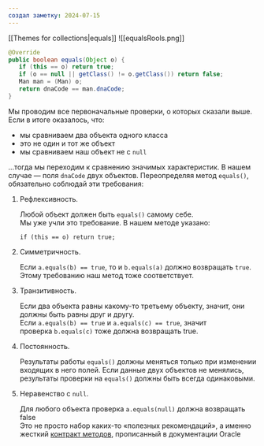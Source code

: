 ```yaml
---
создал заметку: 2024-07-15
---
```

[[Themes for collections|equals]]
![[equalsRools.png]]
```java
@Override
public boolean equals(Object o) {
   if (this == o) return true;
   if (o == null || getClass() != o.getClass()) return false;
   Man man = (Man) o;
   return dnaCode == man.dnaCode;
}
```

Мы проводим все первоначальные проверки, о которых сказали выше. Если в итоге оказалось, что:

- мы сравниваем два объекта одного класса
- это не один и тот же объект
- мы сравниваем наш объект не c `null`

...тогда мы переходим к сравнению значимых характеристик. В нашем случае — поля `dnaCode` двух объектов. Переопределяя метод `equals()`, обязательно соблюдай эти требования:

1. Рефлексивность.
    
    Любой объект должен быть `equals()` самому себе.  
    Мы уже учли это требование. В нашем методе указано:
    
    `if (this == o) return true;`
    
2. Симметричность.
    
    Если `a.equals(b) == true`, то и `b.equals(a)` должно возвращать `true`.  
    Этому требованию наш метод тоже соответствует.
    
3. Транзитивность.
    
    Если два объекта равны какому-то третьему объекту, значит, они должны быть равны друг и другу.  
    Если `a.equals(b) == true` и `a.equals(c) == true`, значит проверка `b.equals(c)` тоже должна возвращать true.
    
4. Постоянность.
    
    Результаты работы `equals()` должны меняться только при изменении входящих в него полей. Если данные двух объектов не менялись, результаты проверки на `equals()` должны быть всегда одинаковыми.
    
5. Неравенство с `null`.
    
    Для любого объекта проверка `a.equals(null)` должна возвращать false  
    Это не просто набор каких-то «полезных рекомендаций», а именно жесткий [контракт методов](https://docs.oracle.com/en/java/javase/11/docs/api/java.base/java/lang/Object.html), прописанный в документации Oracle
